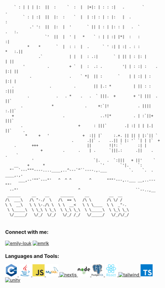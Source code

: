 ```
    ` : | | | |:  ||  :     `  :  |  |+|: | : : :|   .        `              .
        ` : | :|  ||  |:  :    `  |  | :| : | : |:   |  .                    :
           .' ':  ||  |:  |  '       ` || | : | |: : |   .  `           .   :.
                  `'  ||  |  ' |   *    ` : | | :| |*|  :   :               :|
          *    *       `  |  : :  |  .      ` ' :| | :| . : :         *   :.||
               .`            | |  |  : .:|       ` | || | : |: |          | ||
        '          .         + `  |  :  .: .         '| | : :| :    .   |:| ||
           .                 .    ` *|  || :       `    | | :| | :      |:| |
   .                .          .        || |.: *          | || : :     :|||
          .            .   . *    .   .  ` |||.  +        + '| |||  .  ||`
       .             *              .     +:`|!             . ||||  :.||`
   +                      .                ..!|*          . | :`||+ |||`
       .                         +      : |||`        .| :| | | |.| ||`     .
         *     +   '               +  :|| |`     :.+. || || | |:`|| `
                              .      .||` .    ..|| | |: '` `| | |`  +
    .       +++                      ||        !|!: `       :| |
                +         .      .    | .      `|||.:      .||    .      .    `
            '                           `|.   .  `:|||   + ||'     `
    __    +      *                         `'       `'|.    `:
  "'  `---"""----....____,..^---`^``----.,.___          `.    `.  .    ____,.,-
      ___,--'""`---"'   ^  ^ ^        ^       """'---,..___ __,..---""'
  --"'                           ^                         ``--..,__
 ______     __    __     ______     __         __  __    
/\  ___\   /\ "-./  \   /\  == \   /\ \       /\ \/ /    
\ \  __\   \ \ \-./\ \  \ \  __<   \ \ \____  \ \  _"-.  
 \ \_____\  \ \_\ \ \_\  \ \_\ \_\  \ \_____\  \ \_\ \_\ 
  \/_____/   \/_/  \/_/   \/_/ /_/   \/_____/   \/_/\/_/ 
                                                         

```
<h3 align="left">Connect with me:</h3>
<p align="left">
<a href="https://linkedin.com/in/emily-louk" target="blank"><img align="center" src="https://raw.githubusercontent.com/rahuldkjain/github-profile-readme-generator/master/src/images/icons/Social/linked-in-alt.svg" alt="emily-louk" height="30" width="40" /></a>
<a href="https://www.leetcode.com/emrlk" target="blank"><img align="center" src="https://raw.githubusercontent.com/rahuldkjain/github-profile-readme-generator/master/src/images/icons/Social/leet-code.svg" alt="emrlk" height="30" width="40" /></a>
</p>

<h3 align="left">Languages and Tools:</h3>
<p align="left"> <a href="https://www.w3schools.com/cpp/" target="_blank" rel="noreferrer"> <img src="https://raw.githubusercontent.com/devicons/devicon/master/icons/cplusplus/cplusplus-original.svg" alt="cplusplus" width="40" height="40"/> </a> <a href="https://www.java.com" target="_blank" rel="noreferrer"> <img src="https://raw.githubusercontent.com/devicons/devicon/master/icons/java/java-original.svg" alt="java" width="40" height="40"/> </a> <a href="https://developer.mozilla.org/en-US/docs/Web/JavaScript" target="_blank" rel="noreferrer"> <img src="https://raw.githubusercontent.com/devicons/devicon/master/icons/javascript/javascript-original.svg" alt="javascript" width="40" height="40"/> </a> <a href="https://www.mysql.com/" target="_blank" rel="noreferrer"> <img src="https://raw.githubusercontent.com/devicons/devicon/master/icons/mysql/mysql-original-wordmark.svg" alt="mysql" width="40" height="40"/> </a> <a href="https://nextjs.org/" target="_blank" rel="noreferrer"> <img src="https://cdn.worldvectorlogo.com/logos/nextjs-2.svg" alt="nextjs" width="40" height="40"/> </a> <a href="https://nodejs.org" target="_blank" rel="noreferrer"> <img src="https://raw.githubusercontent.com/devicons/devicon/master/icons/nodejs/nodejs-original-wordmark.svg" alt="nodejs" width="40" height="40"/> </a> <a href="https://www.postgresql.org" target="_blank" rel="noreferrer"> <img src="https://raw.githubusercontent.com/devicons/devicon/master/icons/postgresql/postgresql-original-wordmark.svg" alt="postgresql" width="40" height="40"/> </a> <a href="https://reactjs.org/" target="_blank" rel="noreferrer"> <img src="https://raw.githubusercontent.com/devicons/devicon/master/icons/react/react-original-wordmark.svg" alt="react" width="40" height="40"/> </a> <a href="https://tailwindcss.com/" target="_blank" rel="noreferrer"> <img src="https://www.vectorlogo.zone/logos/tailwindcss/tailwindcss-icon.svg" alt="tailwind" width="40" height="40"/> </a> <a href="https://www.typescriptlang.org/" target="_blank" rel="noreferrer"> <img src="https://raw.githubusercontent.com/devicons/devicon/master/icons/typescript/typescript-original.svg" alt="typescript" width="40" height="40"/> </a> <a href="https://unity.com/" target="_blank" rel="noreferrer"> <img src="https://www.vectorlogo.zone/logos/unity3d/unity3d-icon.svg" alt="unity" width="40" height="40"/> </a> </p>






